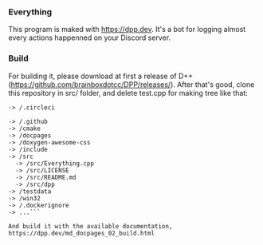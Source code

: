 ### Everything
This program is maked with https://dpp.dev.
It's a bot for logging almost every actions happenned on your Discord server.

### Build
For building it, please download at first a release of D++ (https://github.com/brainboxdotcc/DPP/releases/).
After that's good, clone this repository in src/ folder, and delete test.cpp for making tree like that:
```
-> /.circleci

-> /.github
-> /cmake
-> /docpages
-> /doxygen-awesome-css
-> /include
-> /src
  -> /src/Everything.cpp
  -> /src/LICENSE
  -> /src/README.md
  -> /src/dpp
-> /testdata
-> /win32
-> /.dockerignore 
-> ...```

And build it with the available documentation, https://dpp.dev/md_docpages_02_build.html
